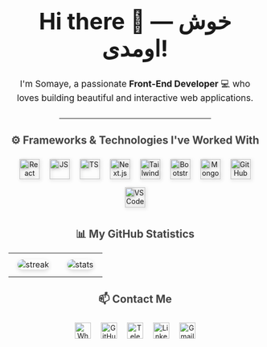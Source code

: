 <h1 align="center" style="font-size: 2.8rem; font-weight:700;">Hi there 👋 — خوش اومدی!</h1>

<p align="center" style="font-size: 1.1rem; max-width: 700px; margin: auto;">
I'm Somaye, a passionate <strong>Front-End Developer</strong> 💻 who loves building beautiful and interactive web applications.
</p>

<hr style="width:60%; margin:30px auto;" />

<h2 align="center" style="color:#444;">⚙️ Frameworks & Technologies I've Worked With</h2>
<p align="center">
  <a href="https://reactjs.org"><img style="margin:8px; filter: drop-shadow(2px 2px 3px #aaa);" src="https://cdn.jsdelivr.net/npm/simple-icons@v10/icons/react.svg" alt="React" width="40"/></a>
  <a href="https://developer.mozilla.org/en-US/docs/Web/JavaScript"><img style="margin:8px; filter: drop-shadow(2px 2px 3px #aaa);" src="https://cdn.jsdelivr.net/npm/simple-icons@v10/icons/javascript.svg" alt="JS" width="40"/></a>
  <a href="https://www.typescriptlang.org"><img style="margin:8px; filter: drop-shadow(2px 2px 3px #aaa);" src="https://cdn.jsdelivr.net/npm/simple-icons@v10/icons/typescript.svg" alt="TS" width="40"/></a>
  <a href="https://nextjs.org"><img style="margin:8px; filter: drop-shadow(2px 2px 3px #aaa);" src="https://cdn.jsdelivr.net/npm/simple-icons@v10/icons/nextdotjs.svg" alt="Next.js" width="40"/></a>
  <a href="https://tailwindcss.com"><img style="margin:8px; filter: drop-shadow(2px 2px 3px #aaa);" src="https://cdn.jsdelivr.net/npm/simple-icons@v10/icons/tailwindcss.svg" alt="Tailwind" width="40"/></a>
  <a href="https://getbootstrap.com"><img style="margin:8px; filter: drop-shadow(2px 2px 3px #aaa);" src="https://cdn.jsdelivr.net/npm/simple-icons@v10/icons/bootstrap.svg" alt="Bootstrap" width="40"/></a>
  <a href="https://www.mongodb.com"><img style="margin:8px; filter: drop-shadow(2px 2px 3px #aaa);" src="https://cdn.jsdelivr.net/npm/simple-icons@v10/icons/mongodb.svg" alt="MongoDB" width="40"/></a>
  <a href="https://github.com"><img style="margin:8px; filter: drop-shadow(2px 2px 3px #aaa);" src="https://cdn.jsdelivr.net/npm/simple-icons@v10/icons/github.svg" alt="GitHub" width="40"/></a>
  <a href="https://code.visualstudio.com"><img style="margin:8px; filter: drop-shadow(2px 2px 3px #aaa);" src="https://cdn.jsdelivr.net/npm/simple-icons@v10/icons/visualstudiocode.svg" alt="VS Code" width="40"/></a>
</p>

<h2 align="center" style="color:#444;">📊 My GitHub Statistics</h2>
<table align="center">
  <tr>
    <td>
      <img style="border-radius:14px; margin:10px; box-shadow: 0 3px 8px rgba(0,0,0,0.15);" src="https://github-readme-streak-stats.herokuapp.com/?user=somaye56&border_radius=15" alt="streak" />
    </td>
    <td>
      <img style="border-radius:14px; margin:10px; box-shadow: 0 3px 8px rgba(0,0,0,0.15);" src="https://github-readme-stats.vercel.app/api?username=somaye56&show_icons=true&count_private=true&include_all_commits=true&title_color=FFD600&text_color=333333&bg_color=ffffff&icon_color=FFD600&border_radius=15" alt="stats"/>
    </td>
  </tr>
</table>

<h2 align="center" style="color:#444;">📫 Contact Me</h2>
<p align="center">
  <a href="https://wa.me/989356130954"><img style="margin:8px;" src="https://cdn.jsdelivr.net/npm/simple-icons@v10/icons/whatsapp.svg" width="32" alt="WhatsApp"/></a>
  <a href="https://github.com/somaye56"><img style="margin:8px;" src="https://cdn.jsdelivr.net/npm/simple-icons@v10/icons/github.svg" width="32" alt="GitHub"/></a>
  <a href="https://t.me/QSomayeh"><img style="margin:8px;" src="https://cdn.jsdelivr.net/npm/simple-icons@v10/icons/telegram.svg" width="32" alt="Telegram"/></a>
  <a href="https://www.linkedin.com/in/somaye-baniasadi"><img style="margin:8px;" src="https://cdn.jsdelivr.net/npm/simple-icons@v10/icons/linkedin.svg" width="32" alt="LinkedIn"/></a>
  <a href="mailto:s0maye.baniasadiii@gmail.com"><img style="margin:8px;" src="https://cdn.jsdelivr.net/npm/simple-icons@v10/icons/gmail.svg" width="32" alt="Gmail"/></a>
</p>
